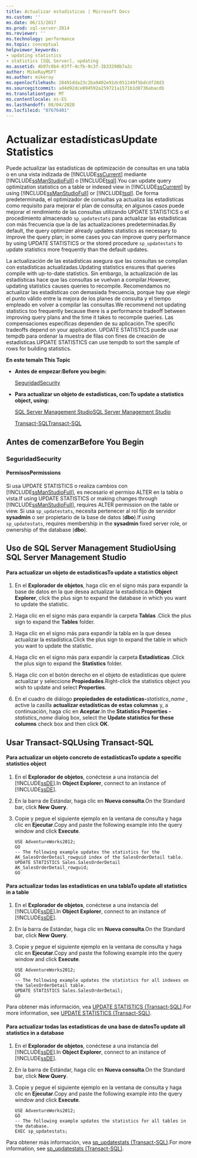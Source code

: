 ```yaml
---
title: Actualizar estadísticas | Microsoft Docs
ms.custom: ''
ms.date: 06/13/2017
ms.prod: sql-server-2014
ms.reviewer: ''
ms.technology: performance
ms.topic: conceptual
helpviewer_keywords:
- updating statistics
- statistics [SQL Server], updating
ms.assetid: 4b97c0b4-03ff-4cfb-9c3f-3b33290b7a2c
author: MikeRayMSFT
ms.author: mikeray
ms.openlocfilehash: 28491dda23c2ba9402e91dc051249f5bdcdf28d3
ms.sourcegitcommit: ad4d92dce894592a259721a1571b1d8736abacdb
ms.translationtype: MT
ms.contentlocale: es-ES
ms.lasthandoff: 08/04/2020
ms.locfileid: "87676401"
---
```

# <a name="update-statistics"></a><span data-ttu-id="477be-102">Actualizar estadísticas</span><span class="sxs-lookup"><span data-stu-id="477be-102">Update Statistics</span></span>
  <span data-ttu-id="477be-103">Puede actualizar las estadísticas de optimización de consultas en una tabla o en una vista indizada de [!INCLUDE[ssCurrent](../../includes/sscurrent-md.md)] mediante [!INCLUDE[ssManStudioFull](../../includes/ssmanstudiofull-md.md)] o [!INCLUDE[tsql](../../includes/tsql-md.md)].</span><span class="sxs-lookup"><span data-stu-id="477be-103">You can update query optimization statistics on a table or indexed view in [!INCLUDE[ssCurrent](../../includes/sscurrent-md.md)] by using [!INCLUDE[ssManStudioFull](../../includes/ssmanstudiofull-md.md)] or [!INCLUDE[tsql](../../includes/tsql-md.md)].</span></span> <span data-ttu-id="477be-104">De forma predeterminada, el optimizador de consultas ya actualiza las estadísticas como requisito para mejorar el plan de consulta; en algunos casos puede mejorar el rendimiento de las consultas utilizando UPDATE STATISTICS o el procedimiento almacenado `sp_updatestats` para actualizar las estadísticas con más frecuencia que la de las actualizaciones predeterminadas.</span><span class="sxs-lookup"><span data-stu-id="477be-104">By default, the query optimizer already updates statistics as necessary to improve the query plan; in some cases you can improve query performance by using UPDATE STATISTICS or the stored procedure `sp_updatestats` to update statistics more frequently than the default updates.</span></span>  
  
 <span data-ttu-id="477be-105">La actualización de las estadísticas asegura que las consultas se compilan con estadísticas actualizadas.</span><span class="sxs-lookup"><span data-stu-id="477be-105">Updating statistics ensures that queries compile with up-to-date statistics.</span></span> <span data-ttu-id="477be-106">Sin embargo, la actualización de las estadísticas hace que las consultas se vuelvan a compilar.</span><span class="sxs-lookup"><span data-stu-id="477be-106">However, updating statistics causes queries to recompile.</span></span> <span data-ttu-id="477be-107">Recomendamos no actualizar las estadísticas con demasiada frecuencia, porque hay que elegir el punto válido entre la mejora de los planes de consulta y el tiempo empleado en volver a compilar las consultas.</span><span class="sxs-lookup"><span data-stu-id="477be-107">We recommend not updating statistics too frequently because there is a performance tradeoff between improving query plans and the time it takes to recompile queries.</span></span> <span data-ttu-id="477be-108">Las compensaciones específicas dependen de su aplicación.</span><span class="sxs-lookup"><span data-stu-id="477be-108">The specific tradeoffs depend on your application.</span></span> <span data-ttu-id="477be-109">UPDATE STATISTICS puede usar tempdb para ordenar la muestra de filas con fines de creación de estadísticas.</span><span class="sxs-lookup"><span data-stu-id="477be-109">UPDATE STATISTICS can use tempdb to sort the sample of rows for building statistics.</span></span>  
  
 <span data-ttu-id="477be-110">**En este tema**</span><span class="sxs-lookup"><span data-stu-id="477be-110">**In This Topic**</span></span>  
  
-   <span data-ttu-id="477be-111">**Antes de empezar:**</span><span class="sxs-lookup"><span data-stu-id="477be-111">**Before you begin:**</span></span>  
  
     [<span data-ttu-id="477be-112">Seguridad</span><span class="sxs-lookup"><span data-stu-id="477be-112">Security</span></span>](#Security)  
  
-   <span data-ttu-id="477be-113">**Para actualizar un objeto de estadísticas, con:**</span><span class="sxs-lookup"><span data-stu-id="477be-113">**To update a statistics object, using:**</span></span>  
  
     [<span data-ttu-id="477be-114">SQL Server Management Studio</span><span class="sxs-lookup"><span data-stu-id="477be-114">SQL Server Management Studio</span></span>](#SSMSProcedure)  
  
     [<span data-ttu-id="477be-115">Transact-SQL</span><span class="sxs-lookup"><span data-stu-id="477be-115">Transact-SQL</span></span>](#TsqlProcedure)  
  
##  <a name="before-you-begin"></a><a name="BeforeYouBegin"></a> <span data-ttu-id="477be-116">Antes de comenzar</span><span class="sxs-lookup"><span data-stu-id="477be-116">Before You Begin</span></span>  
  
###  <a name="security"></a><a name="Security"></a> <span data-ttu-id="477be-117">Seguridad</span><span class="sxs-lookup"><span data-stu-id="477be-117">Security</span></span>  
  
####  <a name="permissions"></a><a name="Permissions"></a> <span data-ttu-id="477be-118">Permisos</span><span class="sxs-lookup"><span data-stu-id="477be-118">Permissions</span></span>  
 <span data-ttu-id="477be-119">Si usa UPDATE STATISTICS o realiza cambios con [!INCLUDE[ssManStudioFull](../../includes/ssmanstudiofull-md.md)], es necesario el permiso ALTER en la tabla o vista.</span><span class="sxs-lookup"><span data-stu-id="477be-119">If using UPDATE STATISTICS or making changes through [!INCLUDE[ssManStudioFull](../../includes/ssmanstudiofull-md.md)], requires ALTER permission on the table or view.</span></span> <span data-ttu-id="477be-120">Si usa `sp_updatestats`, necesita pertenecer al rol fijo de servidor **sysadmin** o ser propietario de la base de datos (**dbo**).</span><span class="sxs-lookup"><span data-stu-id="477be-120">If using `sp_updatestats`, requires membership in the **sysadmin** fixed server role, or ownership of the database (**dbo**).</span></span>  
  
##  <a name="using-sql-server-management-studio"></a><a name="SSMSProcedure"></a> <span data-ttu-id="477be-121">Uso de SQL Server Management Studio</span><span class="sxs-lookup"><span data-stu-id="477be-121">Using SQL Server Management Studio</span></span>  
  
#### <a name="to-update-a-statistics-object"></a><span data-ttu-id="477be-122">Para actualizar un objeto de estadísticas</span><span class="sxs-lookup"><span data-stu-id="477be-122">To update a statistics object</span></span>  
  
1.  <span data-ttu-id="477be-123">En el **Explorador de objetos**, haga clic en el signo más para expandir la base de datos en la que desea actualizar la estadística.</span><span class="sxs-lookup"><span data-stu-id="477be-123">In **Object Explorer**, click the plus sign to expand the database in which you want to update the statistic.</span></span>  
  
2.  <span data-ttu-id="477be-124">Haga clic en el signo más para expandir la carpeta **Tablas** .</span><span class="sxs-lookup"><span data-stu-id="477be-124">Click the plus sign to expand the **Tables** folder.</span></span>  
  
3.  <span data-ttu-id="477be-125">Haga clic en el signo más para expandir la tabla en la que desea actualizar la estadística.</span><span class="sxs-lookup"><span data-stu-id="477be-125">Click the plus sign to expand the table in which you want to update the statistic.</span></span>  
  
4.  <span data-ttu-id="477be-126">Haga clic en el signo más para expandir la carpeta **Estadísticas** .</span><span class="sxs-lookup"><span data-stu-id="477be-126">Click the plus sign to expand the **Statistics** folder.</span></span>  
  
5.  <span data-ttu-id="477be-127">Haga clic con el botón derecho en el objeto de estadísticas que quiere actualizar y seleccione **Propiedades**.</span><span class="sxs-lookup"><span data-stu-id="477be-127">Right-click the statistics object you wish to update and select **Properties**.</span></span>  
  
6.  <span data-ttu-id="477be-128">En el cuadro de diálogo **propiedades de estadísticas-**_statistics_name_ , active la casilla **actualizar estadísticas de estas columnas** y, a continuación, haga clic en **Aceptar**.</span><span class="sxs-lookup"><span data-stu-id="477be-128">In the **Statistics Properties -**_statistics_name_ dialog box, select the **Update statistics for these columns** check box and then click **OK**.</span></span>  
  
##  <a name="using-transact-sql"></a><a name="TsqlProcedure"></a> <span data-ttu-id="477be-129">Usar Transact-SQL</span><span class="sxs-lookup"><span data-stu-id="477be-129">Using Transact-SQL</span></span>  
  
#### <a name="to-update-a-specific-statistics-object"></a><span data-ttu-id="477be-130">Para actualizar un objeto concreto de estadísticas</span><span class="sxs-lookup"><span data-stu-id="477be-130">To update a specific statistics object</span></span>  
  
1.  <span data-ttu-id="477be-131">En el **Explorador de objetos**, conéctese a una instancia del [!INCLUDE[ssDE](../../includes/ssde-md.md)].</span><span class="sxs-lookup"><span data-stu-id="477be-131">In **Object Explorer**, connect to an instance of [!INCLUDE[ssDE](../../includes/ssde-md.md)].</span></span>  
  
2.  <span data-ttu-id="477be-132">En la barra de Estándar, haga clic en **Nueva consulta**.</span><span class="sxs-lookup"><span data-stu-id="477be-132">On the Standard bar, click **New Query**.</span></span>  
  
3.  <span data-ttu-id="477be-133">Copie y pegue el siguiente ejemplo en la ventana de consulta y haga clic en **Ejecutar**.</span><span class="sxs-lookup"><span data-stu-id="477be-133">Copy and paste the following example into the query window and click **Execute**.</span></span>  
  
    ```  
    USE AdventureWorks2012;  
    GO  
    -- The following example updates the statistics for the AK_SalesOrderDetail_rowguid index of the SalesOrderDetail table.   
    UPDATE STATISTICS Sales.SalesOrderDetail AK_SalesOrderDetail_rowguid;   
    GO  
    ```  
  
#### <a name="to-update-all-statistics-in-a-table"></a><span data-ttu-id="477be-134">Para actualizar todas las estadísticas en una tabla</span><span class="sxs-lookup"><span data-stu-id="477be-134">To update all statistics in a table</span></span>  
  
1.  <span data-ttu-id="477be-135">En el **Explorador de objetos**, conéctese a una instancia del [!INCLUDE[ssDE](../../includes/ssde-md.md)].</span><span class="sxs-lookup"><span data-stu-id="477be-135">In **Object Explorer**, connect to an instance of [!INCLUDE[ssDE](../../includes/ssde-md.md)].</span></span>  
  
2.  <span data-ttu-id="477be-136">En la barra de Estándar, haga clic en **Nueva consulta**.</span><span class="sxs-lookup"><span data-stu-id="477be-136">On the Standard bar, click **New Query**.</span></span>  
  
3.  <span data-ttu-id="477be-137">Copie y pegue el siguiente ejemplo en la ventana de consulta y haga clic en **Ejecutar**.</span><span class="sxs-lookup"><span data-stu-id="477be-137">Copy and paste the following example into the query window and click **Execute**.</span></span>  
  
    ```  
    USE AdventureWorks2012;   
    GO  
    -- The following example updates the statistics for all indexes on the SalesOrderDetail table.   
    UPDATE STATISTICS Sales.SalesOrderDetail;   
    GO  
    ```  
  
 <span data-ttu-id="477be-138">Para obtener más información, vea [UPDATE STATISTICS &#40;Transact-SQL&#41;](/sql/t-sql/statements/update-statistics-transact-sql).</span><span class="sxs-lookup"><span data-stu-id="477be-138">For more information, see [UPDATE STATISTICS &#40;Transact-SQL&#41;](/sql/t-sql/statements/update-statistics-transact-sql).</span></span>  
  
#### <a name="to-update-all-statistics-in-a-database"></a><span data-ttu-id="477be-139">Para actualizar todas las estadísticas de una base de datos</span><span class="sxs-lookup"><span data-stu-id="477be-139">To update all statistics in a database</span></span>  
  
1.  <span data-ttu-id="477be-140">En el **Explorador de objetos**, conéctese a una instancia del [!INCLUDE[ssDE](../../includes/ssde-md.md)].</span><span class="sxs-lookup"><span data-stu-id="477be-140">In **Object Explorer**, connect to an instance of [!INCLUDE[ssDE](../../includes/ssde-md.md)].</span></span>  
  
2.  <span data-ttu-id="477be-141">En la barra de Estándar, haga clic en **Nueva consulta**.</span><span class="sxs-lookup"><span data-stu-id="477be-141">On the Standard bar, click **New Query**.</span></span>  
  
3.  <span data-ttu-id="477be-142">Copie y pegue el siguiente ejemplo en la ventana de consulta y haga clic en **Ejecutar**.</span><span class="sxs-lookup"><span data-stu-id="477be-142">Copy and paste the following example into the query window and click **Execute**.</span></span>  
  
    ```  
    USE AdventureWorks2012;   
    GO  
    -- The following example updates the statistics for all tables in the database.   
    EXEC sp_updatestats;  
    ```  
  
 <span data-ttu-id="477be-143">Para obtener más información, vea [sp_updatestats &#40;Transact-SQL&#41;](/sql/relational-databases/system-stored-procedures/sp-updatestats-transact-sql).</span><span class="sxs-lookup"><span data-stu-id="477be-143">For more information, see [sp_updatestats &#40;Transact-SQL&#41;](/sql/relational-databases/system-stored-procedures/sp-updatestats-transact-sql).</span></span>  
  
  
